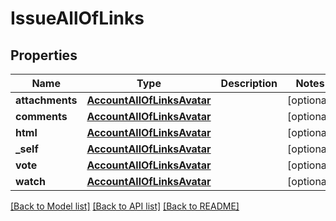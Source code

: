 # IssueAllOfLinks

## Properties
Name | Type | Description | Notes
------------ | ------------- | ------------- | -------------
**attachments** | [**AccountAllOfLinksAvatar**](AccountAllOfLinksAvatar.md) |  | [optional] 
**comments** | [**AccountAllOfLinksAvatar**](AccountAllOfLinksAvatar.md) |  | [optional] 
**html** | [**AccountAllOfLinksAvatar**](AccountAllOfLinksAvatar.md) |  | [optional] 
**_self** | [**AccountAllOfLinksAvatar**](AccountAllOfLinksAvatar.md) |  | [optional] 
**vote** | [**AccountAllOfLinksAvatar**](AccountAllOfLinksAvatar.md) |  | [optional] 
**watch** | [**AccountAllOfLinksAvatar**](AccountAllOfLinksAvatar.md) |  | [optional] 

[[Back to Model list]](../README.md#documentation-for-models) [[Back to API list]](../README.md#documentation-for-api-endpoints) [[Back to README]](../README.md)


